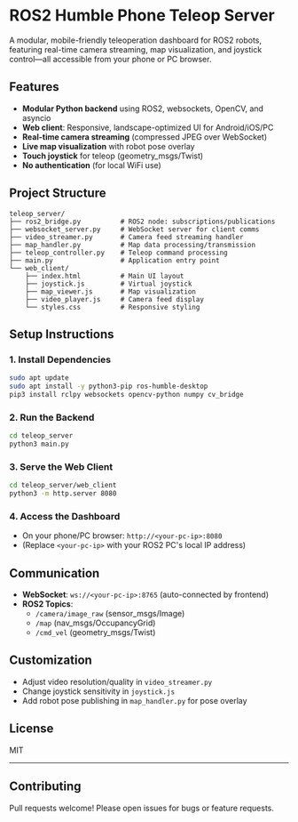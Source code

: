# ROS2 Humble Phone Teleop Server

A modular, mobile-friendly teleoperation dashboard for ROS2 robots, featuring real-time camera streaming, map visualization, and joystick control—all accessible from your phone or PC browser.

## Features
- **Modular Python backend** using ROS2, websockets, OpenCV, and asyncio
- **Web client**: Responsive, landscape-optimized UI for Android/iOS/PC
- **Real-time camera streaming** (compressed JPEG over WebSocket)
- **Live map visualization** with robot pose overlay
- **Touch joystick** for teleop (geometry_msgs/Twist)
- **No authentication** (for local WiFi use)

## Project Structure
```
teleop_server/
├── ros2_bridge.py          # ROS2 node: subscriptions/publications
├── websocket_server.py     # WebSocket server for client comms
├── video_streamer.py       # Camera feed streaming handler
├── map_handler.py          # Map data processing/transmission
├── teleop_controller.py    # Teleop command processing
├── main.py                 # Application entry point
└── web_client/
    ├── index.html          # Main UI layout
    ├── joystick.js         # Virtual joystick
    ├── map_viewer.js       # Map visualization
    ├── video_player.js     # Camera feed display
    └── styles.css          # Responsive styling
```

## Setup Instructions

### 1. Install Dependencies
```bash
sudo apt update
sudo apt install -y python3-pip ros-humble-desktop
pip3 install rclpy websockets opencv-python numpy cv_bridge
```

### 2. Run the Backend
```bash
cd teleop_server
python3 main.py
```

### 3. Serve the Web Client
```bash
cd teleop_server/web_client
python3 -m http.server 8080
```

### 4. Access the Dashboard
- On your phone/PC browser: `http://<your-pc-ip>:8080`
- (Replace `<your-pc-ip>` with your ROS2 PC's local IP address)

## Communication
- **WebSocket**: `ws://<your-pc-ip>:8765` (auto-connected by frontend)
- **ROS2 Topics**:
  - `/camera/image_raw` (sensor_msgs/Image)
  - `/map` (nav_msgs/OccupancyGrid)
  - `/cmd_vel` (geometry_msgs/Twist)

## Customization
- Adjust video resolution/quality in `video_streamer.py`
- Change joystick sensitivity in `joystick.js`
- Add robot pose publishing in `map_handler.py` for pose overlay

## License
MIT

---

## Contributing
Pull requests welcome! Please open issues for bugs or feature requests.
